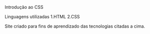 Introdução ao CSS


Linguagens utilizadas
 1.HTML
 2.CSS

Site criado para fins de aprendizado das tecnologias citadas a cima. 
